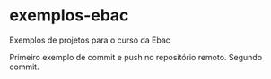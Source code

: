 # exemplos-ebac
Exemplos de projetos para o curso da Ebac

Primeiro exemplo de commit e push no repositório remoto.
Segundo commit.

